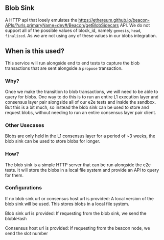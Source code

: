 ## Blob Sink

A HTTP api that losely emulates the https://ethereum.github.io/beacon-APIs/?urls.primaryName=dev#/Beacon/getBlobSidecars API.
We do not support all of the possible values of block_id, namely `genesis`, `head`, `finalized`. As we are not using any of these values in our
blobs integration.

## When is this used?

This service will run alongside end to end tests to capture the blob transactions that are sent alongside a `propose` transaction.

### Why?

Once we make the transition to blob transactions, we will need to be able to query for blobs. One way to do this is to run an entire L1 execution layer and consensus layer pair alongside all of our e2e tests and inside the sandbox. But this is a bit much, so instead the blob sink can be used to store and request blobs, without needing to run an entire consensus layer pair client.

### Other Usecases

Blobs are only held in the L1 consensus layer for a period of ~3 weeks, the blob sink can be used to store blobs for longer.

### How?

The blob sink is a simple HTTP server that can be run alongside the e2e tests. It will store the blobs in a local file system and provide an API to query for them.

### Configurations

If no blob sink url or consensus host url is provided:
A local version of the blob sink will be used. This stores blobs in a local file system.

Blob sink url is provided:
If requesting from the blob sink, we send the blobkHash

Consensus host url is provided:
If requesting from the beacon node, we send the slot number
